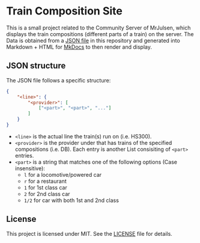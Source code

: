 # Train Composition Site

This is a small project related to the Community Server of MrJulsen, which displays the train compositions (different parts of a train) on the server. The Data is obtained from a [JSON file](docs/assets/trains.json) in this repository and generated into Markdown + HTML for [MkDocs](https://mkdocs.org) to then render and display.

## JSON structure

The JSON file follows a specific structure:
```json
{
    "<line>": {
        "<provider>": [
            ["<part>", "<part>", "..."]
        ]
    }
}
```

- `<line>` is the actual line the train(s) run on (i.e. HS300).
- `<provider>` is the provider under that has trains of the specified compositions (i.e. DB). Each entry is another List consisiting of `<part>` entries.
- `<part>` is a string that matches one of the following options (Case insensitive):
    - `l` for a locomotive/powered car
    - `r` for a restaurant
    - `1` for 1st class car
    - `2` for 2nd class car
    - `1/2` for car with both 1st and 2nd class

## License

This project is licensed under MIT. See the [LICENSE](LICENSE) file for details.